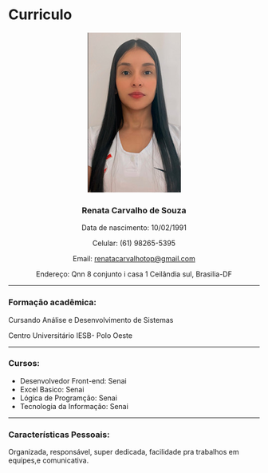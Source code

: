 # Curriculo

<div align="center">

![Renata](../imagem/reh.jpg) 

### **Renata Carvalho de Souza**

Data de nascimento: 10/02/1991

Celular: (61) 98265-5395

Email: renatacarvalhotop@gmail.com

Endereço: Qnn 8 conjunto i casa 1 Ceilândia sul, Brasilia-DF


</div>

---

### **Formação acadêmica:**

Cursando Análise e Desenvolvimento de Sistemas

Centro Universitário IESB- Polo Oeste

---


### **Cursos:**

- Desenvolvedor Front-end: Senai
- Excel Basico: Senai
- Lógica de Programção: Senai
- Tecnologia da Informação: Senai


---

### **Características Pessoais:**

Organizada, responsável, super dedicada, facilidade pra trabalhos em equipes,e comunicativa.


